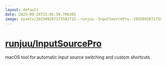 ```yaml
---
layout: default
date: 2025-09-26T23:05:59.706305
image: assets/20250926T173502722--runjuu--InputSourcePro--20250926T175011749--cropped.png
---
```


# [runjuu/InputSourcePro](https://github.com/runjuu/InputSourcePro)

macOS tool for automatic input source switching and custom shortcuts
